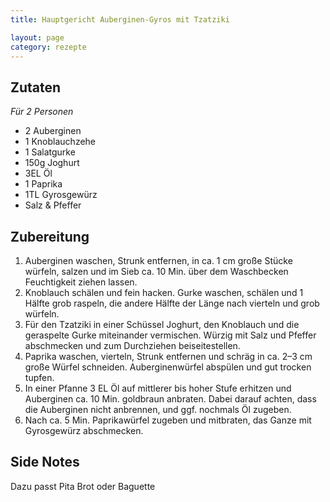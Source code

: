 ```yaml
---
title: Hauptgericht Auberginen-Gyros mit Tzatziki

layout: page
category: rezepte
---
```


Zutaten
-------
*Für 2 Personen*

- 2 Auberginen
- 1 Knoblauchzehe
- 1 Salatgurke
- 150g Joghurt
- 3EL Öl
- 1 Paprika
- 1TL Gyrosgewürz
- Salz & Pfeffer

Zubereitung
-----------
1. Auberginen waschen, Strunk entfernen, in ca. 1 cm große Stücke würfeln, salzen und im Sieb ca. 10 Min. über dem Waschbecken Feuchtigkeit ziehen lassen.
2. Knoblauch schälen und fein hacken. Gurke waschen, schälen und 1 Hälfte grob raspeln, die andere Hälfte der Länge nach vierteln und grob würfeln.
3. Für den Tzatziki in einer Schüssel Joghurt, den Knoblauch und die geraspelte Gurke miteinander vermischen. Würzig mit Salz und Pfeffer abschmecken und zum Durchziehen beiseitestellen.
4. Paprika waschen, vierteln, Strunk entfernen und schräg in ca. 2–3 cm große Würfel schneiden. Auberginenwürfel abspülen und gut trocken tupfen.
7. In einer Pfanne 3 EL Öl auf mittlerer bis hoher Stufe erhitzen und Auberginen ca. 10 Min. goldbraun anbraten. Dabei darauf achten, dass die Auberginen nicht anbrennen, und ggf. nochmals Öl zugeben.
8. Nach ca. 5 Min. Paprikawürfel zugeben und mitbraten, das Ganze mit Gyrosgewürz abschmecken.

Side Notes
----------
Dazu passt Pita Brot oder Baguette
